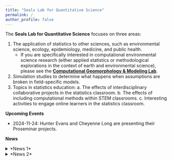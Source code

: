 ```yaml
---
title: "Seals Lab for Quantitative Science"
permalink: /
author_profile: false
---
```


The **Seals Lab for Quantitative Science** focuses on three areas:

1. The application of statistics to other sciences, such as environmental science, ecology, epidemiology, medicine, and public health.
    - If you are specifically interested in computational environmental science research (either applied statistics or methodological explorations in the context of earth and environmental science), please see the **[Computational Geomorphology & Modeling Lab](https://cgmlabuwf.github.io/)**.
2. Simulation studies to determine what happens when assumptions are broken in field-specific models. 
3. Topics in statistics education: 
    a. The effects of interdisciplinary collaborative projects in the statistics classroom.
    b. The effects of including computational methods within STEM classrooms.
    c. Interesting activities to engage online learners in the statistics classroom.

**Upcoming Events**

- 2024-11-24: Hunter Evans and Cheyenne Long are presenting their Proseminar projects.

**News**

<details>
<summary>*News 1*</summary>
- Info here
</details>

<details>
<summary>*News 2*</summary>
- Info here
</details>

<br>
<br>
<br>

